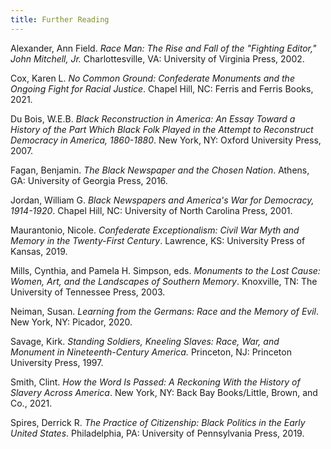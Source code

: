 ```yaml
---
title: Further Reading
---
```

<div id="further-reading" class="container" style="margin-top:10px;">

Alexander, Ann Field. _Race Man: The Rise and Fall of the "Fighting
Editor," John Mitchell, Jr._ Charlottesville, VA: University of Virginia
Press, 2002.

Cox, Karen L. _No Common Ground: Confederate Monuments and the Ongoing Fight for Racial Justice_. Chapel Hill, NC: Ferris and Ferris Books, 2021.

Du Bois, W.E.B. _Black Reconstruction in America: An Essay Toward a
History of the Part Which Black Folk Played in the Attempt to
Reconstruct Democracy in America, 1860-1880_. New York, NY: Oxford
University Press, 2007.

Fagan, Benjamin. _The Black Newspaper and the Chosen Nation_. Athens,
GA: University of Georgia Press, 2016.

Jordan, William G. _Black Newspapers and America's War for Democracy,
1914-1920_. Chapel Hill, NC: University of North Carolina Press, 2001.

Maurantonio, Nicole. _Confederate Exceptionalism: Civil War Myth and
Memory in the Twenty-First Century_. Lawrence, KS: University Press of
Kansas, 2019.

Mills, Cynthia, and Pamela H. Simpson, eds. _Monuments to the Lost Cause: Women, Art, and the Landscapes of Southern Memory_. Knoxville, TN: The University of Tennessee Press, 2003.

Neiman, Susan. _Learning from the Germans: Race and the Memory of Evil_. New York, NY: Picador, 2020.

Savage, Kirk. _Standing Soldiers, Kneeling Slaves: Race, War, and
Monument in Nineteenth-Century America._ Princeton, NJ: Princeton
University Press, 1997.

Smith, Clint. _How the Word Is Passed: A Reckoning With the History of Slavery Across America_. New York, NY: Back Bay Books/Little, Brown, and Co., 2021.

Spires, Derrick R. _The Practice of Citizenship: Black Politics in the
Early United States_. Philadelphia, PA: University of Pennsylvania
Press, 2019.

</div>
